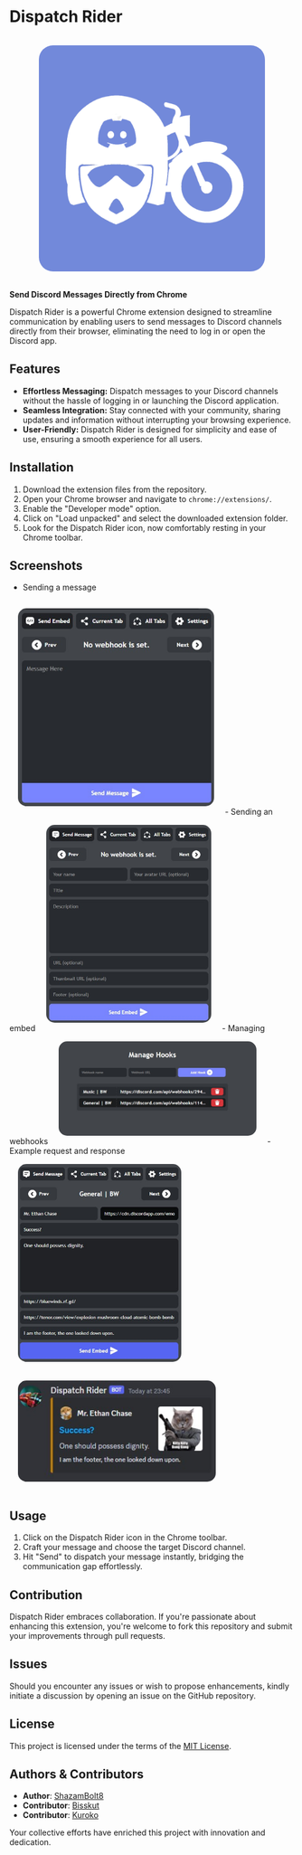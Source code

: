 # Dispatch Rider

<center><img alt="Dispatch Rider Logo" src="assets/logo/512x512.jpg" style="max-height:400px;max-width:400px;padding:15px;border-radius:40px;"></center>

**Send Discord Messages Directly from Chrome**

Dispatch Rider is a powerful Chrome extension designed to streamline communication by enabling users to send messages to Discord channels directly from their browser, eliminating the need to log in or open the Discord app.

## Features

- **Effortless Messaging:** Dispatch messages to your Discord channels without the hassle of logging in or launching the Discord application.
- **Seamless Integration:** Stay connected with your community, sharing updates and information without interrupting your browsing experience.
- **User-Friendly:** Dispatch Rider is designed for simplicity and ease of use, ensuring a smooth experience for all users.

## Installation

1. Download the extension files from the repository.
2. Open your Chrome browser and navigate to `chrome://extensions/`.
3. Enable the "Developer mode" option.
4. Click on "Load unpacked" and select the downloaded extension folder.
5. Look for the Dispatch Rider icon, now comfortably resting in your Chrome toolbar.

## Screenshots

- Sending a message
<img alt="Example One" src="assets/screenshots/screeenshot_main.jpg" style="max-height:350px;max-width:350px;padding:15px;border-radius:30px;">
- Sending an embed
<img alt="Example Two" src="assets/screenshots/screenshot_secondary.jpg" style="max-height:350px;max-width:350px;padding:15px;border-radius:30px;">
- Managing webhooks
<img alt="Example One" src="assets/screenshots/screenshot_options.jpg" style="max-height:350px;max-width:350px;padding:15px;border-radius:30px;">
- Example request and response
<img alt="Example One" src="assets/screenshots/embed_send_text_example.jpg" style="max-height:350px;max-width:350px;padding:15px;border-radius:30px;">
<img alt="Example One" src="assets/screenshots/embed_example.jpg" style="max-height:350px;max-width:350px;padding:15px;border-radius:30px;">


## Usage

1. Click on the Dispatch Rider icon in the Chrome toolbar.
2. Craft your message and choose the target Discord channel.
3. Hit "Send" to dispatch your message instantly, bridging the communication gap effortlessly.

## Contribution

Dispatch Rider embraces collaboration. If you're passionate about enhancing this extension, you're welcome to fork this repository and submit your improvements through pull requests.

## Issues

Should you encounter any issues or wish to propose enhancements, kindly initiate a discussion by opening an issue on the GitHub repository.

## License

This project is licensed under the terms of the [MIT License](LICENSE).

## Authors & Contributors

- **Author**: [ShazamBolt8](https://github.com/ShazamBolt8)
- **Contributor**: [Bisskut](https://github.com/0adiy)
- **Contributor**: [Kuroko](https://github.com/leeh-nix)

Your collective efforts have enriched this project with innovation and dedication.
